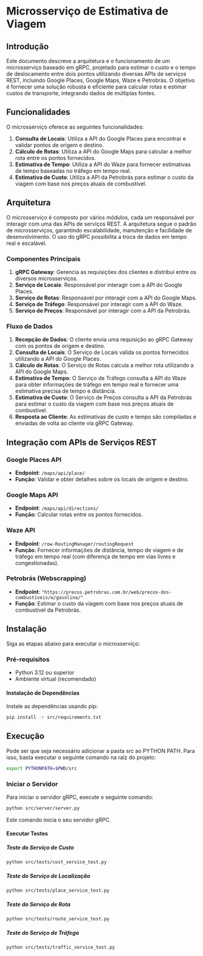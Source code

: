 # Microsserviço de Estimativa de Viagem

## Introdução

Este documento descreve a arquitetura e o funcionamento de um microsserviço baseado em gRPC, projetado para estimar o custo e o tempo de deslocamento entre dois pontos utilizando diversas APIs de serviços REST, incluindo Google Places, Google Maps, Waze e Petrobrás. O objetivo é fornecer uma solução robusta e eficiente para calcular rotas e estimar custos de transporte, integrando dados de múltiplas fontes.

## Funcionalidades

O microsserviço oferece as seguintes funcionalidades:

1. **Consulta de Locais**: Utiliza a API do Google Places para encontrar e validar pontos de origem e destino.
2. **Cálculo de Rotas**: Utiliza a API do Google Maps para calcular a melhor rota entre os pontos fornecidos.
3. **Estimativa de Tempo**: Utiliza a API do Waze para fornecer estimativas de tempo baseadas no tráfego em tempo real.
4. **Estimativa de Custo**: Utiliza a API da Petrobrás para estimar o custo da viagem com base nos preços atuais de combustível.

## Arquitetura

O microsserviço é composto por vários módulos, cada um responsável por interagir com uma das APIs de serviços REST. A arquitetura segue o padrão de microsserviços, garantindo escalabilidade, manutenção e facilidade de desenvolvimento. O uso do gRPC possibilita a troca de dados em tempo real e escalável.

### Componentes Principais

1. **gRPC Gateway**: Gerencia as requisições dos clientes e distribui entre os diversos microsserviços.
2. **Serviço de Locais**: Responsável por interagir com a API do Google Places.
3. **Serviço de Rotas**: Responsável por interagir com a API do Google Maps.
4. **Serviço de Tráfego**: Responsável por interagir com a API do Waze.
5. **Serviço de Preços**: Responsável por interagir com a API da Petrobrás.

### Fluxo de Dados

1. **Recepção de Dados**: O cliente envia uma requisição ao gRPC Gateway com os pontos de origem e destino.
2. **Consulta de Locais**: O Serviço de Locais valida os pontos fornecidos utilizando a API do Google Places.
3. **Cálculo de Rotas**: O Serviço de Rotas calcula a melhor rota utilizando a API do Google Maps.
4. **Estimativa de Tempo**: O Serviço de Tráfego consulta a API do Waze para obter informações de tráfego em tempo real e fornecer uma estimativa precisa de tempo e distância.
5. **Estimativa de Custo**: O Serviço de Preços consulta a API da Petrobrás para estimar o custo da viagem com base nos preços atuais de combustível.
6. **Resposta ao Cliente**: As estimativas de custo e tempo são compiladas e enviadas de volta ao cliente via gRPC Gateway.

## Integração com APIs de Serviços REST
### Google Places API

- **Endpoint**: `/maps/api/place/`
- **Função**: Validar e obter detalhes sobre os locais de origem e destino.

### Google Maps API

- **Endpoint**: `/maps/api/directions/`
- **Função**: Calcular rotas entre os pontos fornecidos.

### Waze API

- **Endpoint**: `/row-RoutingManager/routingRequest`
- **Função**: Fornecer informações de distância, tempo de viagem e de tráfego em tempo real (com diferença de tempo em vias livres e congestionadas).

### Petrobrás (Webscrapping)

- **Endpoint**: `"https://precos.petrobras.com.br/web/precos-dos-combustiveis/w/gasolina/"`
- **Função**: Estimar o custo da viagem com base nos preços atuais de combustível da Petrobrás.

## Instalação

Siga as etapas abaixo para executar o microsserviço:

### Pré-requisitos

- Python 3.12 ou superior
- Ambiente virtual (recomendado)

#### Instalação de Dependências
Instale as dependências usando pip:
   ```bash
   pip install -r src/requirements.txt
```

## Execução

Pode ser que seja necessário adicionar a pasta src ao PYTHON PATH. Para isso, basta executar o seguinte comando na raíz do projeto:

```bash
export PYTHONPATH=$PWD/src
```

### Iniciar o Servidor

Para iniciar o servidor gRPC, execute o seguinte comando:

```bash
python src/server/server.py
```

Este comando inicia o seu servidor gRPC.

#### Executar Testes

##### Teste do Serviço de Custo

```bash
python src/tests/cost_service_test.py
```

##### Teste do Serviço de Localização

```bash
python src/tests/place_service_test.py
```

##### Teste do Serviço de Rota

```bash
python src/tests/route_service_test.py
```

##### Teste do Serviço de Tráfego

```bash
python src/tests/traffic_service_test.py
```

